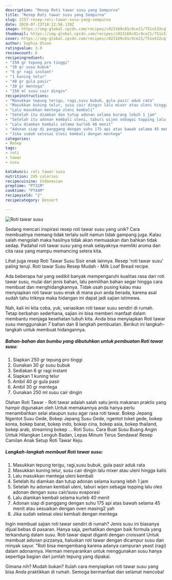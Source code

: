 ```yaml
---
description: "Resep Roti tawar susu yang Sempurna"
title: "Resep Roti tawar susu yang Sempurna"
slug: 2257-resep-roti-tawar-susu-yang-sempurna
date: 2020-07-23T18:12:56.139Z
image: https://img-global.cpcdn.com/recipes/c023169c01c9ce21/751x532cq70/roti-tawar-susu-foto-resep-utama.jpg
thumbnail: https://img-global.cpcdn.com/recipes/c023169c01c9ce21/751x532cq70/roti-tawar-susu-foto-resep-utama.jpg
cover: https://img-global.cpcdn.com/recipes/c023169c01c9ce21/751x532cq70/roti-tawar-susu-foto-resep-utama.jpg
author: Sophia Olson
ratingvalue: 3.9
reviewcount: 6
recipeingredient:
- "250 gr tepung pro tinggi"
- "30 gr susu bubuk"
- "6 gr ragi instant"
- "1 kuning telur"
- "40 gr gula pasir"
- "30 gr mentega"
- "250 ml susu cair dingin"
recipeinstructions:
- "Masukkan tepung terigu, ragi,susu bubuk, gula pasir aduk rata"
- "Masukkan kuning telur, susu cair dingin lalu mixer atau uleni hingga kalis"
- "Lalu masukkan mentega uleni kembali"
- "Setelah itu diamkan dan tutup adonan selama kurang lebih 1 jam"
- "Setelah itu adonan kembali uleni, taburi wijen sebagai topping lalu oles adonan dengan susu cair/susu evaporasi"
- "Lalu diamkan kembali selama kurleb 40 menit"
- "Adonan siap di panggang dengan suhu 175 api atas bawah selama 45 menit atau sesuaikan dengan oven masing2 yah"
- "Jika sudah selesai olesi kembali dengan mentega"
categories:
- Resep
tags:
- roti
- tawar
- susu

katakunci: roti tawar susu 
nutrition: 245 calories
recipecuisine: Indonesian
preptime: "PT31M"
cooktime: "PT44M"
recipeyield: "2"
recipecategory: Dessert

---
```



![Roti tawar susu](https://img-global.cpcdn.com/recipes/c023169c01c9ce21/751x532cq70/roti-tawar-susu-foto-resep-utama.jpg)

Sedang mencari inspirasi resep roti tawar susu yang unik? Cara membuatnya memang tidak terlalu sulit namun tidak gampang juga. Kalau salah mengolah maka hasilnya tidak akan memuaskan dan bahkan tidak sedap. Padahal roti tawar susu yang enak selayaknya memiliki aroma dan cita rasa yang mampu memancing selera kita.

Lihat juga resep Roti Tawar Susu Sisir enak lainnya. Resep &#39;roti tawar susu&#39; paling teruji. Roti tawar Susu Resep Mudah - Milk Loaf Bread recipe.

Ada beberapa hal yang sedikit banyak mempengaruhi kualitas rasa dari roti tawar susu, mulai dari jenis bahan, lalu pemilihan bahan segar hingga cara membuat dan menghidangkannya. Tidak usah pusing kalau mau menyiapkan roti tawar susu enak di mana pun anda berada, karena asal sudah tahu triknya maka hidangan ini dapat jadi sajian istimewa.


Nah, kali ini kita coba, yuk, variasikan roti tawar susu sendiri di rumah. Tetap berbahan sederhana, sajian ini bisa memberi manfaat dalam membantu menjaga kesehatan tubuh kita. Anda bisa menyiapkan Roti tawar susu menggunakan 7 bahan dan 8 langkah pembuatan. Berikut ini langkah-langkah untuk membuat hidangannya.

<!--inarticleads1-->

##### Bahan-bahan dan bumbu yang dibutuhkan untuk pembuatan Roti tawar susu:

1. Siapkan 250 gr tepung pro tinggi
1. Gunakan 30 gr susu bubuk
1. Sediakan 6 gr ragi instant
1. Siapkan 1 kuning telur
1. Ambil 40 gr gula pasir
1. Ambil 30 gr mentega
1. Gunakan 250 ml susu cair dingin


Olahan Roti Tawar - Roti tawar adalah salah satu jenis makanan praktis yang hampir digunakan oleh Untuk memakannya anda hanya perlu menambahkan selai ataupun susu agar rasa roti tawar. Bokep Jepang Ngentot Susu Gede, Bokep Jepang Susu Gede, ngentot toket gede, bokep korea, bokep barat, bokep indo, bokep cina, bokep asia, bokep thailand, bokep arab, streaming bokep … Roti Susu. Cara Buat Susu Buang Angin Untuk Hilangkan Lenguh Badan, Lepas Minum Terus Sendawa! Resep Camilan Anak Setup Roti Tawar Keju. 

<!--inarticleads2-->

##### Langkah-langkah membuat Roti tawar susu:

1. Masukkan tepung terigu, ragi,susu bubuk, gula pasir aduk rata
1. Masukkan kuning telur, susu cair dingin lalu mixer atau uleni hingga kalis
1. Lalu masukkan mentega uleni kembali
1. Setelah itu diamkan dan tutup adonan selama kurang lebih 1 jam
1. Setelah itu adonan kembali uleni, taburi wijen sebagai topping lalu oles adonan dengan susu cair/susu evaporasi
1. Lalu diamkan kembali selama kurleb 40 menit
1. Adonan siap di panggang dengan suhu 175 api atas bawah selama 45 menit atau sesuaikan dengan oven masing2 yah
1. Jika sudah selesai olesi kembali dengan mentega


Ingin membuat sajian roti tawar sendiri di rumah? Jenis susu ini biasanya dijual bebas di pasaran. Hanya saja, perhatikan dengan baik formula yang terkandung dalam susu. Roti tawar dapat diganti dengan croissant Untuk membuat adonan pizzanya, haluskan roti tawar dengan dicampur susu dan minyak sayur. &#34;Roti bisa mengembang karena adanya campuran yeast (ragi) dalam adonannya. Herman menyarankan untuk menggunakan susu hanya sepertiga bagian dari jumlah tepung yang dipakai. 

Gimana nih? Mudah bukan? Itulah cara menyiapkan roti tawar susu yang bisa Anda praktikkan di rumah. Semoga bermanfaat dan selamat mencoba!
